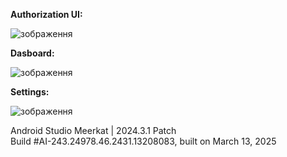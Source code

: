 **Authorization UI:**


![зображення](https://github.com/user-attachments/assets/05b9bb72-6aab-4ae9-ab7d-0c2299e76fd3)

**Dasboard:**


![зображення](https://github.com/user-attachments/assets/15af4130-d06a-4273-9105-205730034316)

**Settings:**


![зображення](https://github.com/user-attachments/assets/ffa26c84-0f85-4b7f-948d-cd19d31fe8b9)

Android Studio Meerkat | 2024.3.1 Patch  
Build #AI-243.24978.46.2431.13208083, built on March 13, 2025
